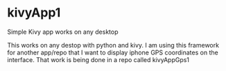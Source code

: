 # kivyApp1
Simple Kivy app works on any desktop

This works on any destop with python and kivy. I am using this framework for another app/repo that I want to display iphone GPS coordinates on the interface. That work is being done in a repo called kivyAppGps1
